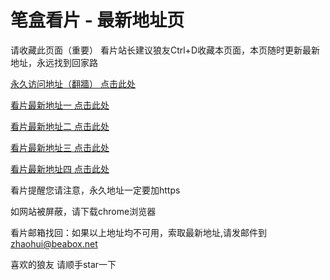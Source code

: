 # 笔盒看片 - 最新地址页

请收藏此页面（重要）
看片站长建议狼友Ctrl+D收藏本页面，本页随时更新最新地址，永远找到回家路

[永久访问地址（翻牆） 点击此处](https://beabox.net/)

[看片最新地址一 点击此处](https://bhf3y9c8d2d2.shop)

[看片最新地址二 点击此处](https://bhu3h9o4v8a4.shop)

[看片最新地址三 点击此处](https://bht0s6u6y3w5.shop)

[看片最新地址四 点击此处](https://bhn7v8f3q5v0.shop)

看片提醒您请注意，永久地址一定要加https

如网站被屏蔽，请下载chrome浏览器

看片邮箱找回：如果以上地址均不可用，索取最新地址,请发邮件到 zhaohui@beabox.net

喜欢的狼友 请顺手star一下